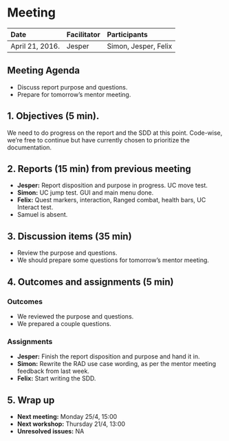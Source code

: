 # Meeting
| Date | Facilitator | Participants |
|:---|:---|:---|
| April 21, 2016. | Jesper | Simon, Jesper, Felix |

## Meeting Agenda
* Discuss report purpose and questions.
* Prepare for tomorrow’s mentor meeting.

## 1. Objectives (5 min).
We need to do progress on the report and the SDD at this point. Code-wise, we’re free to continue but have currently chosen to prioritize the documentation.

## 2. Reports (15 min) from previous meeting
* **Jesper:** Report disposition and purpose in progress. UC move test.
* **Simon:** UC jump test. GUI and main menu done.
* **Felix:** Quest markers, interaction, Ranged combat, health bars, UC Interact test.
* Samuel is absent.


## 3. Discussion items (35 min)
* Review the purpose and questions.
* We should prepare some questions for tomorrow’s mentor meeting.

## 4. Outcomes and assignments (5 min)
### Outcomes
* We reviewed the purpose and questions.
* We prepared a couple questions.

### Assignments
* **Jesper:** Finish the report disposition and purpose and hand it in.
* **Simon:** Rewrite the RAD use case wording, as per the mentor meeting feedback from last week.
* **Felix:** Start writing the SDD.

## 5. Wrap up
* **Next meeting:** Monday 25/4, 15:00
* **Next workshop:** Thursday 21/4, 13:00
* **Unresolved issues:** NA
